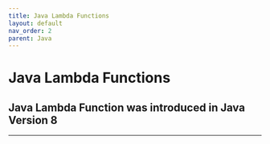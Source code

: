 ```yaml
---
title: Java Lambda Functions
layout: default
nav_order: 2
parent: Java
---
```

# Java Lambda Functions

## Java Lambda Function was introduced in Java Version 8
---
